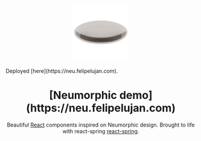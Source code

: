 <p align="center">
  <a href="https://neu.felipelujan.com/" rel="noopener" target="_blank"><img width="150" src="https://github.com/FelipeLujan/neumorphkit-example/blob/master/src/assets/android-chrome-192x192.png" alt="Neumorphic logo"></a></p>
</p>
Deployed [here](https://neu.felipelujan.com).

<h1 align="center"> [Neumorphic demo](https://neu.felipelujan.com)</h1>

<div align="center">

Beautiful [React](https://reactjs.org/) components inspired on Neumorphic design. Brought to life with react-spring [react-spring](https://www.react-spring.io/).
